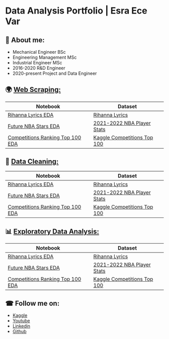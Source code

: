 # Data Analysis Portfolio | Esra Ece Var

## 🚩 About me:
* Mechanical Engineer BSc
* Engineering Management MSc
* Industrial Engineer MSc
* 2016-2020 R&D Engineer
* 2020-present Project and Data Engineer


## 🌍 [Web Scraping:](https://github.com/VivoVinco/Web-Scraping)
|Notebook|Dataset|
|-------|------|
|[Rihanna Lyrics EDA](https://www.kaggle.com/vivovinco/rihanna-lyrics-eda)      |[Rihanna Lyrics](https://www.kaggle.com/vivovinco/rihanna-lyrics)     |
|[Future NBA Stars EDA](https://www.kaggle.com/vivovinco/future-nba-superstars-eda)      |[2021-2022 NBA Player Stats](https://www.kaggle.com/vivovinco/nba-player-stats)    |
|[Competitions Ranking Top 100 EDA](https://www.kaggle.com/vivovinco/competitions-ranking-top-100-eda)      |[Kaggle Competitions Top 100](https://www.kaggle.com/vivovinco/kaggle-competitions-top-100)    |


## 🧹 [Data Cleaning:](https://github.com/VivoVinco/Data-Cleaning)
|Notebook|Dataset|
|-------|------|
|[Rihanna Lyrics EDA](https://www.kaggle.com/vivovinco/rihanna-lyrics-eda)      |[Rihanna Lyrics](https://www.kaggle.com/vivovinco/rihanna-lyrics)     |
|[Future NBA Stars EDA](https://www.kaggle.com/vivovinco/future-nba-superstars-eda)      |[2021-2022 NBA Player Stats](https://www.kaggle.com/vivovinco/nba-player-stats)    |
|[Competitions Ranking Top 100 EDA](https://www.kaggle.com/vivovinco/competitions-ranking-top-100-eda)      |[Kaggle Competitions Top 100](https://www.kaggle.com/vivovinco/kaggle-competitions-top-100)    |


## 📊 [Exploratory Data Analysis:](https://github.com/VivoVinco/EDA)
|Notebook|Dataset|
|-------|------|
|[Rihanna Lyrics EDA](https://www.kaggle.com/vivovinco/rihanna-lyrics-eda)      |[Rihanna Lyrics](https://www.kaggle.com/vivovinco/rihanna-lyrics)     |
|[Future NBA Stars EDA](https://www.kaggle.com/vivovinco/future-nba-superstars-eda)      |[2021-2022 NBA Player Stats](https://www.kaggle.com/vivovinco/nba-player-stats)    |
|[Competitions Ranking Top 100 EDA](https://www.kaggle.com/vivovinco/competitions-ranking-top-100-eda)      |[Kaggle Competitions Top 100](https://www.kaggle.com/vivovinco/kaggle-competitions-top-100)    |


## ☎ Follow me on:
* [Kaggle](https://www.kaggle.com/vivovinco)
* [Youtube](https://www.youtube.com/channel/UCumszIKuMAt1NoAjrIK4L1g)
* [Linkedin](https://www.linkedin.com/in/esraecevar/)
* [Github](https://github.com/VivoVinco)
